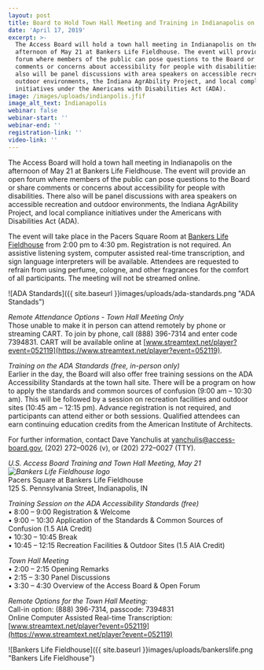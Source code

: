 ```yaml
---
layout: post
title: Board to Hold Town Hall Meeting and Training in Indianapolis on May 21
date: 'April 17, 2019'
excerpt: >-
  The Access Board will hold a town hall meeting in Indianapolis on the
  afternoon of May 21 at Bankers Life Fieldhouse. The event will provide an open
  forum where members of the public can pose questions to the Board or share
  comments or concerns about accessibility for people with disabilities. There
  also will be panel discussions with area speakers on accessible recreation and
  outdoor environments, the Indiana AgrAbility Project, and local compliance
  initiatives under the Americans with Disabilities Act (ADA).
image: /images/uploads/indianpolis.jfif
image_alt_text: Indianapolis
webinar: false
webinar-start: ''
webinar-end: ''
registration-link: ''
video-link: ''
---
```



The Access Board will hold a town hall meeting in Indianapolis on the afternoon of May 21 at Bankers Life Fieldhouse. The event will provide an open forum where members of the public can pose questions to the Board or share comments or concerns about accessibility for people with disabilities. There also will be panel discussions with area speakers on accessible recreation and outdoor environments, the Indiana AgrAbility Project, and local compliance initiatives under the Americans with Disabilities Act (ADA).

The event will take place in the Pacers Square Room at [Bankers Life Fieldhouse](https://www.bankerslifefieldhouse.com/) from 2:00 pm to 4:30 pm. Registration is not required. An assistive listening system, computer assisted real-time transcription, and sign language interpreters will be available. Attendees are requested to refrain from using perfume, cologne, and other fragrances for the comfort of all participants. The meeting will not be streamed online.



![ADA Standards]({{ site.baseurl }}images/uploads/ada-standards.png "ADA Standads")

*Remote Attendance Options - Town Hall Meeting Only*\
Those unable to make it in person can attend remotely by phone or streaming CART. To join by phone, call (888) 396-7314 and enter code 7394831. CART will be available online at [www.streamtext.net/player?event=052119](https://www.streamtext.net/player?event=052119).

*Training on the ADA Standards (free, in-person only)*\
Earlier in the day, the Board will also offer free training sessions on the ADA Accessibility Standards at the town hall site. There will be a program on how to apply the standards and common sources of confusion (9:00 am – 10:30 am). This will be followed by a session on recreation facilities and outdoor sites (10:45 am – 12:15 pm). Advance registration is not required, and participants can attend either or both sessions. Qualified attendees can earn continuing education credits from the American Institute of Architects.

For further information, contact Dave Yanchulis at [yanchulis@access-board.gov](mailto:yanchulis@access-board.gov), (202) 272–0026 (v), or (202) 272–0027 (TTY).

*U.S. Access Board Training and Town Hall Meeting, May 21![Bankers Life Fieldhouse logo](https://www.access-board.gov/images/News/bankerslife.png)*\
Pacers Square at Bankers Life Fieldhouse\
125 S. Pennsylvania Street, Indianapolis, IN

*Training Session on the ADA Accessibility Standards (free)*\
• 8:00 – 9:00 Registration & Welcome\
• 9:00 – 10:30 Application of the Standards & Common Sources of Confusion (1.5 AIA Credit)\
• 10:30 – 10:45 Break\
• 10:45 – 12:15 Recreation Facilities & Outdoor Sites (1.5 AIA Credit)

*Town Hall Meeting*\
• 2:00 – 2:15 Opening Remarks\
• 2:15 – 3:30 Panel Discussions\
• 3:30 – 4:30 Overview of the Access Board & Open Forum

*Remote Options for the Town Hall Meeting:*\
Call-in option: (888) 396-7314, passcode: 7394831\
Online Computer Assisted Real-time Transcription:[www.streamtext.net/player?event=052119](https://www.streamtext.net/player?event=052119)





![Bankers Life Fieldhouse]({{ site.baseurl }}images/uploads/bankerslife.png "Bankers Life Fieldhouse")
